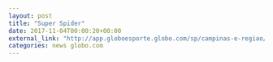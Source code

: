 ```yaml
---
layout: post
title: "Super Spider"
date: 2017-11-04T00:00:20+00:00
external_link: "http://app.globoesporte.globo.com/sp/campinas-e-regiao/futebol/times/ponte-preta/aranha-vira-2o-goleiro-com-mais-jogos-pela-ponte/"
categories: news globo.com
---
```

